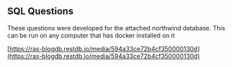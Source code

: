## SQL Questions

These questions were developed for the attached northwind database. This can be run on any computer that has docker installed on it


[https://ras-blogdb.restdb.io/media/594a33ce72b4cf350000130d](https://ras-blogdb.restdb.io/media/594a33ce72b4cf350000130d)

